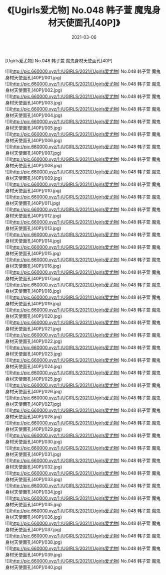 ﻿---
layout: post
title:  《[Ugirls爱尤物] No.048 韩子萱 魔鬼身材天使面孔[40P]》
date:   2021-03-06
img: http://pic.660000.xyz/1:/UGIRLS/2021/[Ugirls爱尤物] No.048 韩子萱 魔鬼身材天使面孔[40P]/000.jpg
categories: [美女, 清纯, 唯美]
---

[Ugirls爱尤物] No.048 韩子萱 魔鬼身材天使面孔[40P]

  ![](http://pic.660000.xyz/1:/UGIRLS/2021/[Ugirls爱尤物] No.048 韩子萱 魔鬼身材天使面孔[40P]/001.jpg) <br> ![](http://pic.660000.xyz/1:/UGIRLS/2021/[Ugirls爱尤物] No.048 韩子萱 魔鬼身材天使面孔[40P]/002.jpg) <br> ![](http://pic.660000.xyz/1:/UGIRLS/2021/[Ugirls爱尤物] No.048 韩子萱 魔鬼身材天使面孔[40P]/003.jpg) <br> ![](http://pic.660000.xyz/1:/UGIRLS/2021/[Ugirls爱尤物] No.048 韩子萱 魔鬼身材天使面孔[40P]/004.jpg) <br> ![](http://pic.660000.xyz/1:/UGIRLS/2021/[Ugirls爱尤物] No.048 韩子萱 魔鬼身材天使面孔[40P]/005.jpg) <br> ![](http://pic.660000.xyz/1:/UGIRLS/2021/[Ugirls爱尤物] No.048 韩子萱 魔鬼身材天使面孔[40P]/006.jpg) <br> ![](http://pic.660000.xyz/1:/UGIRLS/2021/[Ugirls爱尤物] No.048 韩子萱 魔鬼身材天使面孔[40P]/007.jpg) <br> ![](http://pic.660000.xyz/1:/UGIRLS/2021/[Ugirls爱尤物] No.048 韩子萱 魔鬼身材天使面孔[40P]/008.jpg) <br> ![](http://pic.660000.xyz/1:/UGIRLS/2021/[Ugirls爱尤物] No.048 韩子萱 魔鬼身材天使面孔[40P]/009.jpg) <br> ![](http://pic.660000.xyz/1:/UGIRLS/2021/[Ugirls爱尤物] No.048 韩子萱 魔鬼身材天使面孔[40P]/010.jpg) <br> ![](http://pic.660000.xyz/1:/UGIRLS/2021/[Ugirls爱尤物] No.048 韩子萱 魔鬼身材天使面孔[40P]/011.jpg) <br> ![](http://pic.660000.xyz/1:/UGIRLS/2021/[Ugirls爱尤物] No.048 韩子萱 魔鬼身材天使面孔[40P]/012.jpg) <br> ![](http://pic.660000.xyz/1:/UGIRLS/2021/[Ugirls爱尤物] No.048 韩子萱 魔鬼身材天使面孔[40P]/013.jpg) <br> ![](http://pic.660000.xyz/1:/UGIRLS/2021/[Ugirls爱尤物] No.048 韩子萱 魔鬼身材天使面孔[40P]/014.jpg) <br> ![](http://pic.660000.xyz/1:/UGIRLS/2021/[Ugirls爱尤物] No.048 韩子萱 魔鬼身材天使面孔[40P]/015.jpg) <br> ![](http://pic.660000.xyz/1:/UGIRLS/2021/[Ugirls爱尤物] No.048 韩子萱 魔鬼身材天使面孔[40P]/016.jpg) <br> ![](http://pic.660000.xyz/1:/UGIRLS/2021/[Ugirls爱尤物] No.048 韩子萱 魔鬼身材天使面孔[40P]/017.jpg) <br> ![](http://pic.660000.xyz/1:/UGIRLS/2021/[Ugirls爱尤物] No.048 韩子萱 魔鬼身材天使面孔[40P]/018.jpg) <br> ![](http://pic.660000.xyz/1:/UGIRLS/2021/[Ugirls爱尤物] No.048 韩子萱 魔鬼身材天使面孔[40P]/019.jpg) <br> ![](http://pic.660000.xyz/1:/UGIRLS/2021/[Ugirls爱尤物] No.048 韩子萱 魔鬼身材天使面孔[40P]/020.jpg) <br> ![](http://pic.660000.xyz/1:/UGIRLS/2021/[Ugirls爱尤物] No.048 韩子萱 魔鬼身材天使面孔[40P]/021.jpg) <br> ![](http://pic.660000.xyz/1:/UGIRLS/2021/[Ugirls爱尤物] No.048 韩子萱 魔鬼身材天使面孔[40P]/022.jpg) <br> ![](http://pic.660000.xyz/1:/UGIRLS/2021/[Ugirls爱尤物] No.048 韩子萱 魔鬼身材天使面孔[40P]/023.jpg) <br> ![](http://pic.660000.xyz/1:/UGIRLS/2021/[Ugirls爱尤物] No.048 韩子萱 魔鬼身材天使面孔[40P]/024.jpg) <br> ![](http://pic.660000.xyz/1:/UGIRLS/2021/[Ugirls爱尤物] No.048 韩子萱 魔鬼身材天使面孔[40P]/025.jpg) <br> ![](http://pic.660000.xyz/1:/UGIRLS/2021/[Ugirls爱尤物] No.048 韩子萱 魔鬼身材天使面孔[40P]/026.jpg) <br> ![](http://pic.660000.xyz/1:/UGIRLS/2021/[Ugirls爱尤物] No.048 韩子萱 魔鬼身材天使面孔[40P]/027.jpg) <br> ![](http://pic.660000.xyz/1:/UGIRLS/2021/[Ugirls爱尤物] No.048 韩子萱 魔鬼身材天使面孔[40P]/028.jpg) <br> ![](http://pic.660000.xyz/1:/UGIRLS/2021/[Ugirls爱尤物] No.048 韩子萱 魔鬼身材天使面孔[40P]/029.jpg) <br> ![](http://pic.660000.xyz/1:/UGIRLS/2021/[Ugirls爱尤物] No.048 韩子萱 魔鬼身材天使面孔[40P]/030.jpg) <br> ![](http://pic.660000.xyz/1:/UGIRLS/2021/[Ugirls爱尤物] No.048 韩子萱 魔鬼身材天使面孔[40P]/031.jpg) <br> ![](http://pic.660000.xyz/1:/UGIRLS/2021/[Ugirls爱尤物] No.048 韩子萱 魔鬼身材天使面孔[40P]/032.jpg) <br> ![](http://pic.660000.xyz/1:/UGIRLS/2021/[Ugirls爱尤物] No.048 韩子萱 魔鬼身材天使面孔[40P]/033.jpg) <br> ![](http://pic.660000.xyz/1:/UGIRLS/2021/[Ugirls爱尤物] No.048 韩子萱 魔鬼身材天使面孔[40P]/034.jpg) <br> ![](http://pic.660000.xyz/1:/UGIRLS/2021/[Ugirls爱尤物] No.048 韩子萱 魔鬼身材天使面孔[40P]/035.jpg) <br> ![](http://pic.660000.xyz/1:/UGIRLS/2021/[Ugirls爱尤物] No.048 韩子萱 魔鬼身材天使面孔[40P]/036.jpg) <br> ![](http://pic.660000.xyz/1:/UGIRLS/2021/[Ugirls爱尤物] No.048 韩子萱 魔鬼身材天使面孔[40P]/037.jpg) <br> ![](http://pic.660000.xyz/1:/UGIRLS/2021/[Ugirls爱尤物] No.048 韩子萱 魔鬼身材天使面孔[40P]/038.jpg) <br> ![](http://pic.660000.xyz/1:/UGIRLS/2021/[Ugirls爱尤物] No.048 韩子萱 魔鬼身材天使面孔[40P]/039.jpg) <br> ![](http://pic.660000.xyz/1:/UGIRLS/2021/[Ugirls爱尤物] No.048 韩子萱 魔鬼身材天使面孔[40P]/040.jpg) <br>